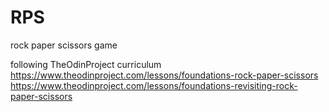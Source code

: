 # RPS
rock paper scissors game

following TheOdinProject curriculum 
https://www.theodinproject.com/lessons/foundations-rock-paper-scissors
https://www.theodinproject.com/lessons/foundations-revisiting-rock-paper-scissors
